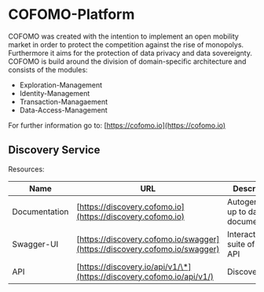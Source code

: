 # COFOMO-Platform
COFOMO was created with the intention to implement an open mobility market in order to protect the competition against the rise of monopolys. Furthermore it aims for the protection of data privacy and data sovereignty. COFOMO is build around the division of domain-specific architecture and consists of the modules: 

- Exploration-Management
- Identity-Management
- Transaction-Managaement
- Data-Access-Management

For further information go to: [https://cofomo.io](https://cofomo.io)

## Discovery Service

Resources:

| Name          | URL                                       | Description                     |
|---------------|-------------------------------------------| --------------------------------|
| Documentation | [https://discovery.cofomo.io](https://discovery.cofomo.io)| Autogenerated up to date API documentation|
| Swagger-UI    | [https://discovery.cofomo.io/swagger](https://discovery.cofomo.io/swagger) | Interactive test suite of the API|
| API           | [https://discovery.io/api/v1/\*](https://discovery.cofomo.io/api/v1/)     | Discovery API|

